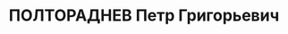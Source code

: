 ---
title: ПОЛТОРАДНЕВ Петр Григорьевич
description: был выпускником педагогического факультета Иркутского госуниверситета
  и с 1926 г. работал в музее хранителем археологического, бурят-монгольского и антропологического
  отделов. Тогда же он разработал специальную программу обследования оленеводства
  у народов Севера, которую апробировал на практике в экспедиции 1930 г. (1) В 1929
  г. возглавил этнографический отдел, образовавшийся в результате слияния отделов
  бурят-монгольского и народов Севера. В 1930 г. он стал ученым секретарем Иркутского
  областного краеведческого музея. В 1937 г. был репрессирован.
---